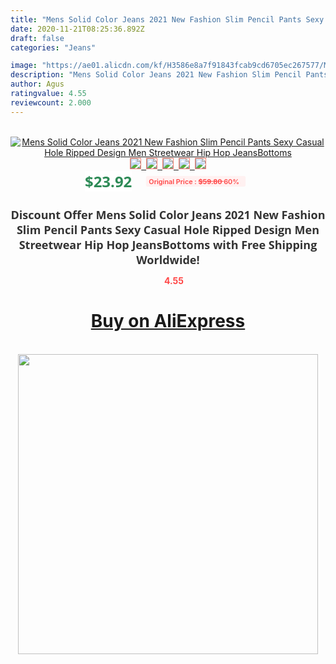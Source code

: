 ```yaml
---
title: "Mens Solid Color Jeans 2021 New Fashion Slim Pencil Pants Sexy Casual Hole Ripped Design Men Streetwear Hip Hop JeansBottoms"
date: 2020-11-21T08:25:36.892Z
draft: false
categories: "Jeans"

image: "https://ae01.alicdn.com/kf/H3586e8a7f91843fcab9cd6705ec267577/Mens-Solid-Color-Jeans-2021-New-Fashion-Slim-Pencil-Pants-Sexy-Casual-Hole-Ripped-Design-Men.jpg"
description: "Mens Solid Color Jeans 2021 New Fashion Slim Pencil Pants Sexy Casual Hole Ripped Design Men Streetwear Hip Hop JeansBottoms"
author: Agus
ratingvalue: 4.55
reviewcount: 2.000
---
```

<br>
<div style="text-align: center;">
<a href="https://s.click.aliexpress.com/e/_AP1QZB" target="_blank" rel="nofollow noopener noreferrer"><img alt="Mens Solid Color Jeans 2021 New Fashion Slim Pencil Pants Sexy Casual Hole Ripped Design Men Streetwear Hip Hop JeansBottoms" class="magnifier-image" src="https://ae01.alicdn.com/kf/H3586e8a7f91843fcab9cd6705ec267577/Mens-Solid-Color-Jeans-2021-New-Fashion-Slim-Pencil-Pants-Sexy-Casual-Hole-Ripped-Design-Men.jpg_640x640.jpg">
<br>
<img style="border:1px solid salmon" src="https://ae01.alicdn.com/kf/H3586e8a7f91843fcab9cd6705ec267577/Mens-Solid-Color-Jeans-2021-New-Fashion-Slim-Pencil-Pants-Sexy-Casual-Hole-Ripped-Design-Men.jpg_120x120.jpg">&nbsp;&nbsp;<img style="border:1px solid salmon" src="https://ae01.alicdn.com/kf/H792c30a351e54935848f9c9a4435f7a8v/Mens-Solid-Color-Jeans-2021-New-Fashion-Slim-Pencil-Pants-Sexy-Casual-Hole-Ripped-Design-Men.jpg_120x120.jpg">&nbsp;&nbsp;<img style="border:1px solid salmon" src="https://ae01.alicdn.com/kf/H51ec9855565845c08a0203c56587ab6ag/Mens-Solid-Color-Jeans-2021-New-Fashion-Slim-Pencil-Pants-Sexy-Casual-Hole-Ripped-Design-Men.jpg_120x120.jpg">&nbsp;&nbsp;<img style="border:1px solid salmon" src="https://ae01.alicdn.com/kf/Hadc4af5390fb4c43bd19886e75dc1dee8/Mens-Solid-Color-Jeans-2021-New-Fashion-Slim-Pencil-Pants-Sexy-Casual-Hole-Ripped-Design-Men.jpg_120x120.jpg">&nbsp;&nbsp;<img style="border:1px solid salmon" src="https://ae01.alicdn.com/kf/H6655e6aeb6b44e22ab2c5d32d9d1ed55B/Mens-Solid-Color-Jeans-2021-New-Fashion-Slim-Pencil-Pants-Sexy-Casual-Hole-Ripped-Design-Men.jpg_120x120.jpg"></a></div><br0>
<div style="text-align: center;"><span style="background-color: white; border: 0px; box-sizing: border-box; color: seagreen; display: inline-block; font-family: &quot;open sans&quot; , &quot;arial&quot; , &quot;helvetica&quot; , sans-serif , &quot;heiti&quot;; font-size: 24px; font-stretch: inherit; font-weight: 700; line-height: inherit; margin: 0px 10px 0px 0px; padding: 0px; vertical-align: middle;">$23.92 </span>
<span style="background: rgb(255 , 241 , 241); border-radius: 3px; border: 0px; box-sizing: border-box; color: #ff4747; display: inline-block; font-family: inherit; font-size: 12px; font-stretch: inherit; font-style: inherit; font-variant: inherit; font-weight: 600; line-height: inherit; margin: 0px; padding: 2px 5px; transform: scale(0.9); vertical-align: middle;">Original Price : <b style="text-decoration: line-through;">$59.80 </b> 60%&nbsp;&nbsp;</span></div>
<h1 style="color: #333333; display: inline-block; font-family: &quot;open sans&quot; , &quot;arial&quot; , &quot;helvetica&quot; , sans-serif , &quot;heiti&quot;; font-size: 18px; font-stretch: inherit; font-weight: 700; text-align: center;">Discount Offer Mens Solid Color Jeans 2021 New Fashion Slim Pencil Pants Sexy Casual Hole Ripped Design Men Streetwear Hip Hop JeansBottoms with Free Shipping Worldwide!</h1>
<div style="color: #ff4747; text-align: center;">
<img src="https://4.bp.blogspot.com/-M0ZcTcb-5uY/XleCXlxnR4I/AAAAAAAAAEc/OrjgMkXV1oMQFaCRZj5HQwOCBcu3w1FegCPcBGAYYCw/s1600/star.png" style="height: 15px;">&nbsp;<b>4.55</b></div>
<div class="button_cont" align="center"><a class="buynow_a" href="https://s.click.aliexpress.com/e/_AP1QZB" target="_blank" rel="nofollow noopener noreferrer"><H1>Buy on AliExpress</H1></a></div><br>
<div class="separator" style="clear: both; text-align: center;">
<img src="https://lh3.googleusercontent.com/-pTy5HemUv9M/XlePHvY0dAI/AAAAAAAAAE4/0nX5iRUoIWY8eMW9Dpxeirr157OZliDIgCLcBGAsYHQ/s1600/badge.gif" width="480">
</div>
